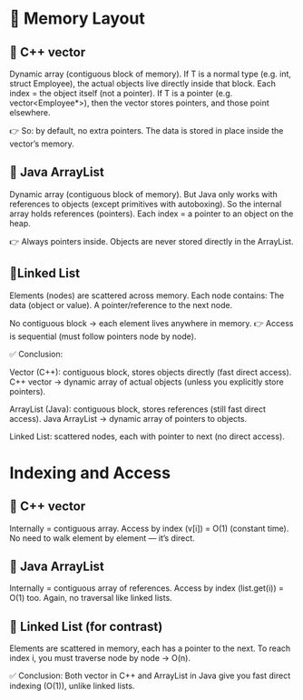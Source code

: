 # 🔹 Memory Layout


## 🔹 C++ vector<T>

Dynamic array (contiguous block of memory).
If T is a normal type (e.g. int, struct Employee), the actual objects live directly inside that block.
Each index = the object itself (not a pointer).
If T is a pointer (e.g. vector<Employee*>), then the vector stores pointers, and those point elsewhere.

👉 So: by default, no extra pointers. The data is stored in place inside the vector’s memory.


## 🔹 Java ArrayList<T>

Dynamic array (contiguous block of memory).
But Java only works with references to objects (except primitives with autoboxing).
So the internal array holds references (pointers).
Each index = a pointer to an object on the heap.

👉 Always pointers inside. Objects are never stored directly in the ArrayList.

## 🔹Linked List

Elements (nodes) are scattered across memory.
Each node contains:
The data (object or value).
A pointer/reference to the next node.

No contiguous block → each element lives anywhere in memory.
👉 Access is sequential (must follow pointers node by node).

✅ Conclusion:

Vector (C++): contiguous block, stores objects directly (fast direct access).
C++ vector → dynamic array of actual objects (unless you explicitly store pointers).

ArrayList (Java): contiguous block, stores references (still fast direct access).
Java ArrayList → dynamic array of pointers to objects.

Linked List: scattered nodes, each with pointer to next (no direct access).

# Indexing and Access

## 🔹 C++ vector

Internally = contiguous array.
Access by index (v[i]) = O(1) (constant time).
No need to walk element by element — it’s direct.

## 🔹 Java ArrayList

Internally = contiguous array of references.
Access by index (list.get(i)) = O(1) too.
Again, no traversal like linked lists.

## 🔹 Linked List (for contrast)

Elements are scattered in memory, each has a pointer to the next.
To reach index i, you must traverse node by node → O(n).

✅ Conclusion:
Both vector in C++ and ArrayList in Java give you fast direct indexing (O(1)), unlike linked lists.
